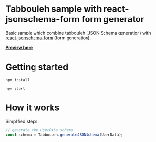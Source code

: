 # Tabbouleh sample with react-jsonschema-form form generator

Basic sample which combine [tabbouleh](https://github.com/Chnapy/tabbouleh) (JSON Schema generation) with [react-jsonschema-form](https://github.com/mozilla-services/react-jsonschema-form) (form generation).

[**__Preview here__**](https://chnapy.github.io/tabbouleh-sample-rjsf)

# Getting started

```
npm install
```

```
npm start
```

# How it works

Simplified steps:

```typescript
// generate the UserData schema
const schema = Tabbouleh.generateJSONSchema(UserData);


```